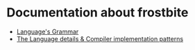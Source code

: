 # Documentation about frostbite

- [Language's Grammar](./grammar.md)
- [The Language details & Compiler implementation patterns](../compiler/README.md)
